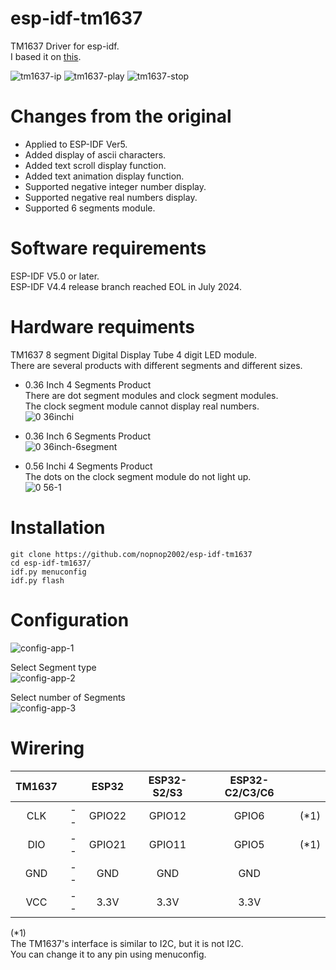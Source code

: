 # esp-idf-tm1637
TM1637 Driver for esp-idf.   
I based it on [this](https://github.com/petrows/esp-32-tm1637).   

![tm1637-ip](https://github.com/nopnop2002/esp-idf-tm1637/assets/6020549/15cb623d-2298-4344-a9c7-f573cb0255cd)
![tm1637-play](https://github.com/nopnop2002/esp-idf-tm1637/assets/6020549/bb98913e-f5e5-4f17-8d12-4cd9f16518f7)
![tm1637-stop](https://github.com/nopnop2002/esp-idf-tm1637/assets/6020549/b1928da8-c461-4772-8d33-8f82175c5f54)

# Changes from the original
- Applied to ESP-IDF Ver5.   
- Added display of ascii characters.   
- Added text scroll display function.   
- Added text animation display function.   
- Supported negative integer number display.   
- Supported negative real numbers display.   
- Supported 6 segments module.   

# Software requirements
ESP-IDF V5.0 or later.   
ESP-IDF V4.4 release branch reached EOL in July 2024.   

# Hardware requiments
TM1637 8 segment Digital Display Tube 4 digit LED module.   
There are several products with different segments and different sizes.   
- 0.36 Inch 4 Segments Product   
 There are dot segment modules and clock segment modules.   
 The clock segment module cannot display real numbers.   
![0 36inchi](https://github.com/nopnop2002/esp-idf-tm1637/assets/6020549/856f23ed-d198-4f68-b2a1-f085d59c0e11)

- 0.36 Inch 6 Segments Product   
![0 36inch-6segment](https://github.com/nopnop2002/esp-idf-tm1637/assets/6020549/b3bf7b07-1f64-44ac-9ee7-a5fd159bb657)

- 0.56 Inchi 4 Segments Product   
 The dots on the clock segment module do not light up.   
![0 56-1](https://github.com/nopnop2002/esp-idf-tm1637/assets/6020549/54afb3f0-c6dc-46a4-9b77-6809cd70e2e8)

# Installation
```
git clone https://github.com/nopnop2002/esp-idf-tm1637
cd esp-idf-tm1637/
idf.py menuconfig
idf.py flash
```

# Configuration   

![config-app-1](https://github.com/nopnop2002/esp-idf-tm1637/assets/6020549/da9fad9b-f510-4a02-84a5-af44d588aa97)

Select Segment type   
![config-app-2](https://github.com/nopnop2002/esp-idf-tm1637/assets/6020549/6a5b0c7c-32bd-4ede-b5ba-ff8bf9fba590)

Select number of Segments   
![config-app-3](https://github.com/nopnop2002/esp-idf-tm1637/assets/6020549/f67fc28f-4b7d-4431-a61a-f9f41b453800)

# Wirering

|TM1637||ESP32|ESP32-S2/S3|ESP32-C2/C3/C6||
|:-:|:-:|:-:|:-:|:-:|:-:|
|CLK|--|GPIO22|GPIO12|GPIO6|(*1)|
|DIO|--|GPIO21|GPIO11|GPIO5|(*1)|
|GND|--|GND|GND|GND||
|VCC|--|3.3V|3.3V|3.3V||

(*1)   
The TM1637's interface is similar to I2C, but it is not I2C.   
You can change it to any pin using menuconfig.   
